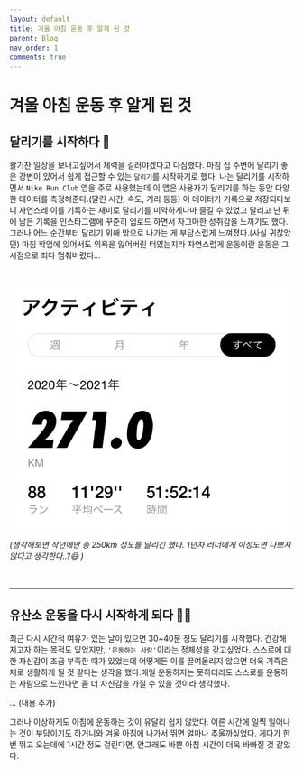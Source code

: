 ```yaml
---
layout: default
title: 겨울 아침 운동 후 알게 된 것
parent: Blog
nav_order: 1
comments: true
---
```

# 겨울 아침 운동 후 알게 된 것



## 달리기를 시작하다 👟
활기찬 일상을 보내고싶어서 체력을 길러야겠다고 다짐했다. 마침 집 주변에 달리기 좋은 강변이 있어서 쉽게 접근할 수 있는 `달리기`를 시작하기로 했다. 나는 달리기를 시작하면서 `Nike Run Club` 앱을 주로 사용했는데 이 앱은 사용자가 달리기를 하는 동안 다양한 데이터를 측정해준다.(달린 시간, 속도, 거리 등등) 이 데이터가 기록으로 저장되다보니 자연스레 이를 기록하는 재미로 달리기를 미약하게나마 즐길 수 있었고 달리고 난 뒤에 남은 기록을 인스타그램에 꾸준히 업로드 하면서 자그마한 성취감을 느끼기도 했다. 그러나 어느 순간부터 달리기 위해 밖으로 나가는 게 부담스럽게 느껴졌다.(사실 귀찮았던) 마침 학업에 있어서도 의욕을 잃어버린 터였는지라 자연스럽게 운동이란 운동은 그 시점으로 죄다 멈춰버렸다...

<br><br>
![연간달리기_기록](/assets/blog/running_every_year.jpeg)
_(생각해보면 작년에만 총 250km 정도를 달리긴 했다. 1년차 러너에게 이정도면 나쁘지 않다고 생각한다..?😅 )_
<br><br><br>

---

## 유산소 운동을 다시 시작하게 되다 🏃🏻
최근 다시 시간적 여유가 있는 날이 있으면 30~40분 정도 달리기를 시작했다. 건강해지고자 하는 목적도 있었지만, `'운동하는 사람'`이라는 정체성을 갖고싶었다. 스스로에 대한 자신감이 조금 부족한 때가 있었는데 어떻게든 이를 끌여올리지 않으면 더욱 기죽은 채로 생활하게 될 것 같다는 생각을 했다.매일 운동하지는 못하더라도 스스로를 운동하는 사람으로 느낀다면 좀 더 자신감을 가질 수 있을 것이라 생각했다.

... (내용 추가)

그러나 이상하게도 아침에 운동하는 것이 유달리 쉽지 않았다. 이른 시간에 일찍 일어나는 것이 부담이기도 하거니와 겨울 아침에 나가서 뛰면 얼마나 추울까싶었다. 게다가 한 번 뛰고 오는데에 1시간 정도 걸린다면, 안그래도 바쁜 아침 시간이 더욱 바빠질 것 같았다.

